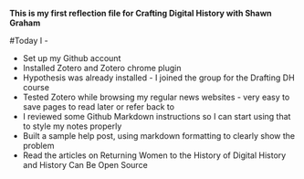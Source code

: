 **This is my first reflection file for Crafting Digital History with Shawn Graham**

#Today I - 

* Set up my Github account
* Installed Zotero and Zotero chrome plugin
* Hypothesis was already installed - I joined the group for the Drafting DH course
* Tested Zotero while browsing my regular news websites - very easy to save pages to read later or refer back to
* I reviewed some Github Markdown instructions so I can start using that to style my notes properly
* Built a sample help post, using markdown formatting to clearly show the problem
* Read the articles on Returning Women to the History of Digital History and History Can Be Open Source
